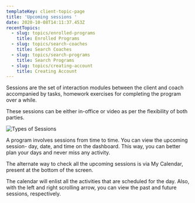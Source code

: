```yaml
---
templateKey: client-topic-page
title: 'Upcoming sessions '
date: 2020-10-08T14:11:37.453Z
recentTopics:
  - slug: topics/enrolled-programs
    title: Enrolled Programs
  - slug: topics/search-coaches
    title: Search Coaches
  - slug: topics/search-programs
    title: Search Programs
  - slug: topics/creating-account
    title: Creating Account
---
```

Sessions are the set of interaction modules between the client and coach accompanied by tasks, homework exercises for completing the program over a while. 

These sessions can be either in-office or video as per the flexibility of both parties. 

![Types of Sessions](/img/session-types-i.png "Types of Sessions")

A program involves sessions from time to time. You can view the upcoming session- day, date, and time on the dashboard. This way, you can better plan your days and never miss any activity. 

The alternate way to check all the upcoming sessions is via My Calendar, present at the bottom of the screen.  

The calendar will enlist all the activities that are scheduled for the day. Also, with the left and right scrolling arrow, you can view the past and future sessions, respectively.
